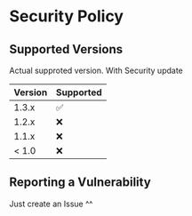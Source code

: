 # Security Policy

## Supported Versions

Actual supproted version. With Security update

| Version | Supported          |
| ------- | ------------------ |
| 1.3.x   | :white_check_mark: |
| 1.2.x   | :x:                |
| 1.1.x   | :x:                |
| < 1.0   | :x:                |

## Reporting a Vulnerability

Just create an Issue ^^

